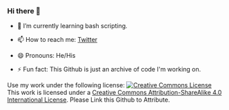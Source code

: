### Hi there 👋



- 🌱 I’m currently learning bash scripting.

- 📫 How to reach me: [Twitter](https://twitter.com/SoloPfl)
- 😄 Pronouns: He/His
- ⚡ Fun fact: This Github is just an archive of code I'm working on.

Use my work under the following license: 
[![Creative Commons
License](https://i.creativecommons.org/l/by-sa/4.0/88x31.png)](http://creativecommons.org/licenses/by-sa/4.0/)\
This work is licensed under a [Creative Commons Attribution-ShareAlike
4.0 International
License](http://creativecommons.org/licenses/by-sa/4.0/).
Please Link this Github to Attribute.
